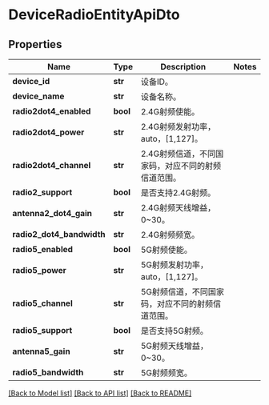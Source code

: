 # DeviceRadioEntityApiDto

## Properties
Name | Type | Description | Notes
------------ | ------------- | ------------- | -------------
**device_id** | **str** | 设备ID。 | 
**device_name** | **str** | 设备名称。 | 
**radio2dot4_enabled** | **bool** | 2.4G射频使能。 | 
**radio2dot4_power** | **str** | 2.4G射频发射功率，auto，[1,127]。 | 
**radio2dot4_channel** | **str** | 2.4G射频信道，不同国家码，对应不同的射频信道范围。 | 
**radio2_support** | **bool** | 是否支持2.4G射频。 | 
**antenna2_dot4_gain** | **str** | 2.4G射频天线增益，0~30。 | 
**radio2_dot4_bandwidth** | **str** | 2.4G射频频宽。 | 
**radio5_enabled** | **bool** | 5G射频使能。 | 
**radio5_power** | **str** | 5G射频发射功率，auto，[1,127]。 | 
**radio5_channel** | **str** | 5G射频信道，不同国家码，对应不同的射频信道范围。 | 
**radio5_support** | **bool** | 是否支持5G射频。 | 
**antenna5_gain** | **str** | 5G射频天线增益，0~30。 | 
**radio5_bandwidth** | **str** | 5G射频频宽。 | 

[[Back to Model list]](../README.md#documentation-for-models) [[Back to API list]](../README.md#documentation-for-api-endpoints) [[Back to README]](../README.md)


